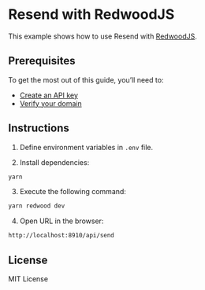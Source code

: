 # Resend with RedwoodJS

This example shows how to use Resend with [RedwoodJS](https://redwoodjs.com).

## Prerequisites

To get the most out of this guide, you’ll need to:

* [Create an API key](https://resend.com/api-keys)
* [Verify your domain](https://resend.com/domains)

## Instructions

1. Define environment variables in `.env` file.

2. Install dependencies:

  ```sh
yarn
  ```

3. Execute the following command:

  ```sh
yarn redwood dev
  ```

4. Open URL in the browser:

  ```sh
http://localhost:8910/api/send
  ```

## License

MIT License